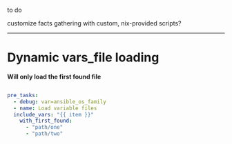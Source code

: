 to do

customize facts gathering with custom, nix-provided scripts?

---

# Dynamic vars_file loading

**Will only load the first found file**

```yaml

pre_tasks:
  - debug: var=ansible_os_family
  - name: Load variable files
  include_vars: "{{ item }}"
    with_first_found:
      - "path/one"
      - "path/two"

```
